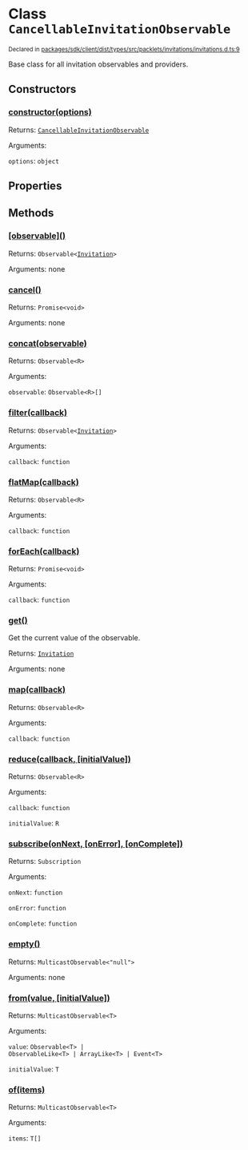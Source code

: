 # Class `CancellableInvitationObservable`
<sub>Declared in [packages/sdk/client/dist/types/src/packlets/invitations/invitations.d.ts:9]()</sub>


Base class for all invitation observables and providers.


## Constructors
### [constructor(options)]()



Returns: <code>[CancellableInvitationObservable](/api/@dxos/react-client/classes/CancellableInvitationObservable)</code>

Arguments: 

`options`: <code>object</code>


## Properties


## Methods
### [\[observable\]()]()



Returns: <code>Observable&lt;[Invitation](/api/@dxos/react-client/interfaces/Invitation)&gt;</code>

Arguments: none

### [cancel()]()



Returns: <code>Promise&lt;void&gt;</code>

Arguments: none

### [concat(observable)]()



Returns: <code>Observable&lt;R&gt;</code>

Arguments: 

`observable`: <code>Observable&lt;R&gt;[]</code>

### [filter(callback)]()



Returns: <code>Observable&lt;[Invitation](/api/@dxos/react-client/interfaces/Invitation)&gt;</code>

Arguments: 

`callback`: <code>function</code>

### [flatMap(callback)]()



Returns: <code>Observable&lt;R&gt;</code>

Arguments: 

`callback`: <code>function</code>

### [forEach(callback)]()



Returns: <code>Promise&lt;void&gt;</code>

Arguments: 

`callback`: <code>function</code>

### [get()]()



Get the current value of the observable.


Returns: <code>[Invitation](/api/@dxos/react-client/interfaces/Invitation)</code>

Arguments: none

### [map(callback)]()



Returns: <code>Observable&lt;R&gt;</code>

Arguments: 

`callback`: <code>function</code>

### [reduce(callback, \[initialValue\])]()



Returns: <code>Observable&lt;R&gt;</code>

Arguments: 

`callback`: <code>function</code>

`initialValue`: <code>R</code>

### [subscribe(onNext, \[onError\], \[onComplete\])]()



Returns: <code>Subscription</code>

Arguments: 

`onNext`: <code>function</code>

`onError`: <code>function</code>

`onComplete`: <code>function</code>

### [empty()]()



Returns: <code>MulticastObservable&lt;"null"&gt;</code>

Arguments: none

### [from(value, \[initialValue\])]()



Returns: <code>MulticastObservable&lt;T&gt;</code>

Arguments: 

`value`: <code>Observable&lt;T&gt; | ObservableLike&lt;T&gt; | ArrayLike&lt;T&gt; | Event&lt;T&gt;</code>

`initialValue`: <code>T</code>

### [of(items)]()



Returns: <code>MulticastObservable&lt;T&gt;</code>

Arguments: 

`items`: <code>T[]</code>
